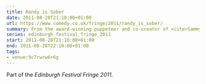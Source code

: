 ```yaml
---
title: Randy is Sober
date: 2011-08-28T21:10:00+01:00
url: https://www.comedy.co.uk/fringe/2011/randy_is_sober/
summary: From the award-winning puppeteer and co-creator of <cite>Sammy J in the Forest of Dreams</cite> comes an all-new comedy show starring Randy, the felt-faced misanthrope. The former alcoholic children’s entertainer is off the booze and on the wagon this summer, looking at the world through the disgruntled eyes of a reformed boozehound. Its puppet stand-up as you’ve never seen it before.
series: edinburgh_festival_fringe_2011
start: 2011-08-28T21:10:00+01:00
end: 2011-08-28T22:10:00+01:00
tags:
- venue:9c7rwrw6+6g
---
```

Part of the _Edinburgh Festival Fringe 2011_.
